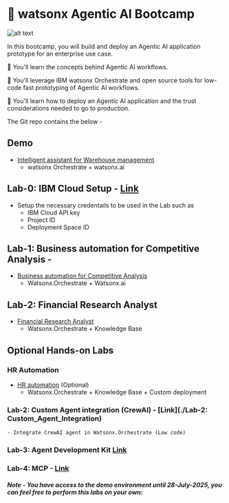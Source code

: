 # 🤖 watsonx Agentic AI Bootcamp

![alt text](/agentic-bootcamp.png)

In this bootcamp, you will build and deploy an Agentic AI application prototype for an enterprise use case.

🚀 You'll learn the concepts behind Agentic AI workflows.

🚀 You'll leverage IBM watsonx Orchestrate and open source tools for low-code fast prototyping of Agentic AI workflows.

🚀 You'll learn how to deploy an Agentic AI application and the trust considerations needed to go to production.

The Git repo contains the below - 

## Demo
- [Intelligent assistant for Warehouse management](./Lab-1:Usecases/intelligent-assistant)
    - watsonx Orchestrate + watsonx.ai

## Lab-0: IBM Cloud Setup - [Link](Lab-0:IBM_Cloud_Setup)
- Setup the necessary credentails to be used in the Lab such as 
    - IBM Cloud API key
    - Project ID 
    - Deployment Space ID 

## Lab-1: Business automation for Competitive Analysis -
- [Business automation for Competitive Analysis](./Lab-1:Usecases/business-automation)
    - Watsonx.Orchestrate + Watsonx.ai
 
## Lab-2: Financial Research Analyst
- [Financial Research Analyst](./Lab-1:Usecases/banking-financial-research-analyst)
    - Watsonx.Orchestrate + Knowledge Base

## Optional Hands-on Labs

### HR Automation

- [HR automation](./Lab-1:Usecases/ask-hr) (Optional)
    -  Watsonx.Orchestrate + Knowledge Base + Custom deployment

### Lab-2: Custom Agent integration (CrewAI) - [Link](./Lab-2: Custom_Agent_Integration)
    - Integrate CrewAI agent in Watsonx.Orchestrate (Low code)

### Lab-3: Agent Development Kit [Link](./Lab-3:Agent_Development_Kit)

### Lab-4: MCP - [Link](./Lab-4:MCP)

##### Note - You have access to the demo environment until 28-July-2025, you can feel free to perform this labs on your own:  


    

